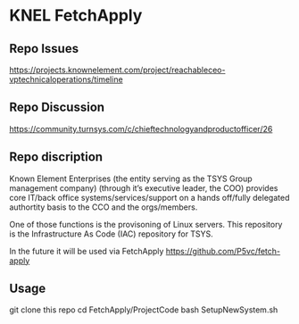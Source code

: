 # KNEL FetchApply

## Repo Issues
https://projects.knownelement.com/project/reachableceo-vptechnicaloperations/timeline

## Repo Discussion
https://community.turnsys.com/c/chieftechnologyandproductofficer/26


## Repo discription 
Known Element Enterprises (the entity serving as the TSYS Group management company) (through it’s executive leader, the COO) provides core IT/back office systems/services/support on a hands off/fully delegated authortity basis to the CCO and the orgs/members.

One of those functions is the provisoning of Linux servers. This repository is the Infrastructure As Code (IAC) repository for TSYS. 

In the future it will be used via FetchApply https://github.com/P5vc/fetch-apply

## Usage

git clone this repo
cd FetchApply/ProjectCode
bash SetupNewSystem.sh